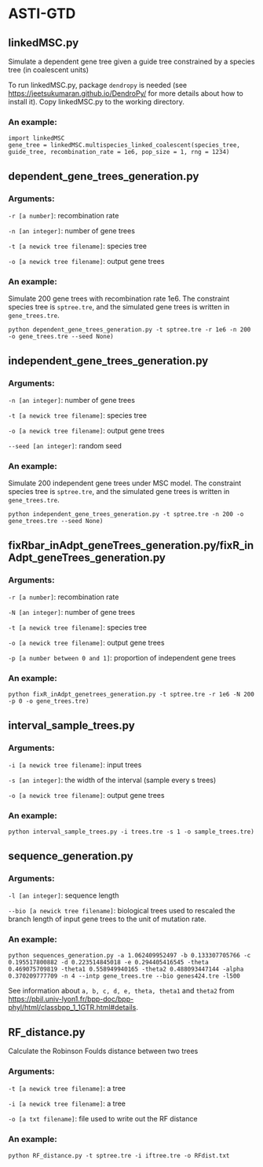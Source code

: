 # ASTI-GTD

## linkedMSC.py
Simulate a dependent gene tree given a guide tree constrained by a species tree (in coalescent units)

To run linkedMSC.py, package `dendropy` is needed (see https://jeetsukumaran.github.io/DendroPy/ for more details about how to install it). Copy linkedMSC.py to the working directory.
### An example:
```
import linkedMSC
gene_tree = linkedMSC.multispecies_linked_coalescent(species_tree, guide_tree, recombination_rate = 1e6, pop_size = 1, rng = 1234)
```

## dependent_gene_trees_generation.py
### Arguments:
`-r [a number]`: recombination rate

`-n [an integer]`: number of gene trees

`-t [a newick tree filename]`: species tree

`-o [a newick tree filename]`: output gene trees
### An example:
Simulate 200 gene trees with recombination rate 1e6. The constraint species tree is `sptree.tre`, and the simulated gene trees is written in `gene_trees.tre`.
```
python dependent_gene_trees_generation.py -t sptree.tre -r 1e6 -n 200 -o gene_trees.tre --seed None)
```

## independent_gene_trees_generation.py
### Arguments:

`-n [an integer]`: number of gene trees

`-t [a newick tree filename]`: species tree

`-o [a newick tree filename]`: output gene trees

`--seed [an integer]`: random seed
### An example:
Simulate 200 independent gene trees under MSC model. The constraint species tree is `sptree.tre`, and the simulated gene trees is written in `gene_trees.tre`.
```
python independent_gene_trees_generation.py -t sptree.tre -n 200 -o gene_trees.tre --seed None)
```

## fixRbar_inAdpt_geneTrees_generation.py/fixR_inAdpt_geneTrees_generation.py
### Arguments:
`-r [a number]`: recombination rate

`-N [an integer]`: number of gene trees

`-t [a newick tree filename]`: species tree

`-o [a newick tree filename]`: output gene trees

`-p [a number between 0 and 1]`: proportion of independent gene trees
### An example:
```
python fixR_inAdpt_genetrees_generation.py -t sptree.tre -r 1e6 -N 200 -p 0 -o gene_trees.tre)
```

## interval_sample_trees.py
### Arguments:
`-i [a newick tree filename]`: input trees

`-s [an integer]`: the width of the interval (sample every s trees)

`-o [a newick tree filename]`: output gene trees
### An example:
```
python interval_sample_trees.py -i trees.tre -s 1 -o sample_trees.tre)
```

## sequence_generation.py
### Arguments:
`-l [an integer]`: sequence length

`--bio [a newick tree filename]`: biological trees used to rescaled the branch length of input gene trees to the unit of mutation rate.
### An example:
```
python sequences_generation.py -a 1.062409952497 -b 0.133307705766 -c 0.195517800882 -d 0.223514845018 -e 0.294405416545 -theta 0.469075709819 -theta1 0.558949940165 -theta2 0.488093447144 -alpha 0.370209777709 -n 4 --intp gene_trees.tre --bio genes424.tre -l500
```
See information about `a, b, c, d, e, theta, theta1` and `theta2` from https://pbil.univ-lyon1.fr/bpp-doc/bpp-phyl/html/classbpp_1_1GTR.html#details.

## RF_distance.py
Calculate the Robinson Foulds distance between two trees
### Arguments:
`-t [a newick tree filename]`: a tree

`-i [a newick tree filename]`: a tree

`-o [a txt filename]`: file used to write out the RF distance
### An example:
```
python RF_distance.py -t sptree.tre -i iftree.tre -o RFdist.txt
```


